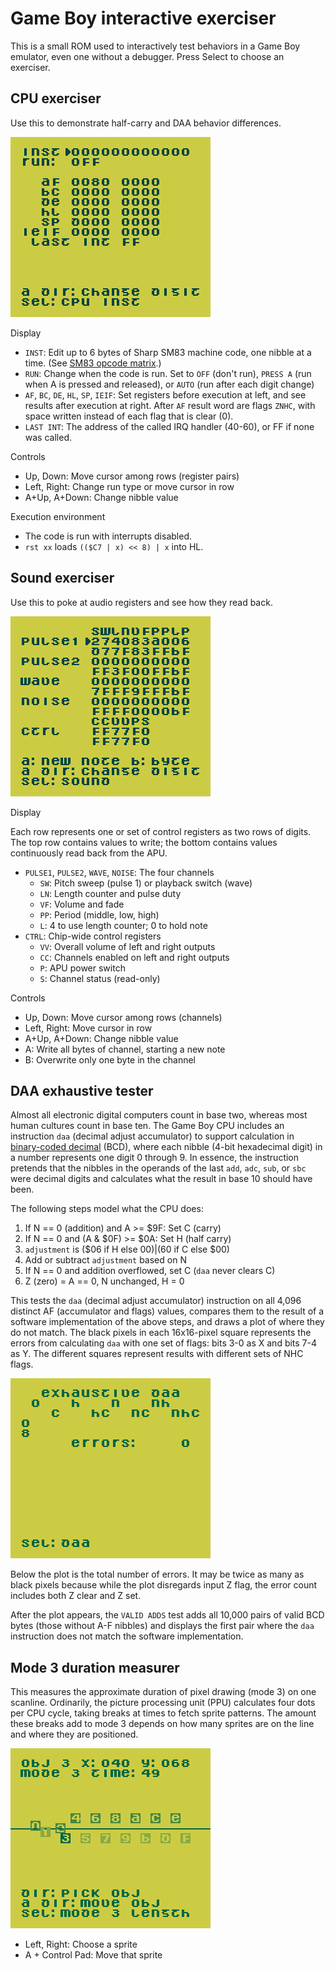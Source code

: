Game Boy interactive exerciser
==============================

This is a small ROM used to interactively test behaviors in a
Game Boy emulator, even one without a debugger.  Press Select to
choose an exerciser.

CPU exerciser
-------------
Use this to demonstrate half-carry and DAA behavior differences.

![Screenshot as described below](../../docs/gb_exerciser.png)

Display

* `INST`: Edit up to 6 bytes of Sharp SM83 machine code, one nibble
  at a time. (See [SM83 opcode matrix].)
* `RUN`: Change when the code is run.  Set to `OFF` (don't run),
  `PRESS A` (run when A is pressed and released), or `AUTO` (run
  after each digit change)
* `AF`, `BC`, `DE`, `HL`, `SP`, `IEIF`: Set registers before
  execution at left, and see results after execution at right.
  After `AF` result word are flags `ZNHC`, with space written
  instead of each flag that is clear (0).
* `LAST INT`: The address of the called IRQ handler (40-60), or
  FF if none was called.

Controls

* Up, Down: Move cursor among rows (register pairs)
* Left, Right: Change run type or move cursor in row
* A+Up, A+Down: Change nibble value

Execution environment

* The code is run with interrupts disabled.
* `rst xx` loads `(($C7 | x) << 8) | x` into HL.

[SM83 opcode matrix]: https://gbdev.io/gb-opcodes/optables/

Sound exerciser
---------------
Use this to poke at audio registers and see how they read back.

![Screenshot of audio matrix](../../docs/gb_exerciser_sound.png)

Display

Each row represents one or set of control registers as two rows of
digits.  The top row contains values to write; the bottom contains
values continuously read back from the APU.

* `PULSE1`, `PULSE2`, `WAVE`, `NOISE`: The four channels
    * `SW`: Pitch sweep (pulse 1) or playback switch (wave)
    * `LN`: Length counter and pulse duty
    * `VF`: Volume and fade
    * `PP`: Period (middle, low, high)
    * `L`: 4 to use length counter; 0 to hold note
* `CTRL`: Chip-wide control registers
    * `VV`: Overall volume of left and right outputs
    * `CC`: Channels enabled on left and right outputs
    * `P`: APU power switch
    * `S`: Channel status (read-only)

Controls

* Up, Down: Move cursor among rows (channels)
* Left, Right: Move cursor in row
* A+Up, A+Down: Change nibble value
* A: Write all bytes of channel, starting a new note
* B: Overwrite only one byte in the channel

DAA exhaustive tester
---------------------
Almost all electronic digital computers count in base two, whereas
most human cultures count in base ten.  The Game Boy CPU includes an
instruction `daa` (decimal adjust accumulator) to support calculation
in [binary-coded decimal] (BCD), where each nibble (4-bit hexadecimal
digit) in a number represents one digit 0 through 9.  In essence, the
instruction pretends that the nibbles in the operands of the last
`add`, `adc`, `sub`, or `sbc` were decimal digits and calculates
what the result in base 10 should have been.

The following steps model what the CPU does:

1. If N == 0 (addition) and A >= $9F: Set C (carry)
2. If N == 0 and (A & $0F) >= $0A: Set H (half carry)
3. `adjustment` is ($06 if H else $00) | ($60 if C else $00)
4. Add or subtract `adjustment` based on N
5. If N == 0 and addition overflowed, set C (`daa` never clears C)
6. Z (zero) = A == 0, N unchanged, H = 0

This tests the `daa` (decimal adjust accumulator) instruction on
all 4,096 distinct AF (accumulator and flags) values, compares them
to the result of a software implementation of the above steps, and
draws a plot of where they do not match.  The black pixels in each
16x16-pixel square represents the errors from calculating `daa` with
one set of flags: bits 3-0 as X and bits 7-4 as Y.  The different
squares represent results with different sets of NHC flags.

![Screenshot of DAA test](../../docs/gb_exerciser_daa.png)

Below the plot is the total number of errors.  It may be twice as
many as black pixels because while the plot disregards input Z flag,
the error count includes both Z clear and Z set.

After the plot appears, the `VALID ADDS` test adds all 10,000 pairs
of valid BCD bytes (those without A-F nibbles) and displays the
first pair where the `daa` instruction does not match the software
implementation.

[binary-coded decimal]: https://en.wikipedia.org/wiki/Binary-coded_decimal

Mode 3 duration measurer
------------------------
This measures the approximate duration of pixel drawing (mode 3)
on one scanline.  Ordinarily, the picture processing unit (PPU)
calculates four dots per CPU cycle, taking breaks at times to fetch
sprite patterns.  The amount these breaks add to mode 3 depends on
how many sprites are on the line and where they are positioned.

![Screenshot of mode 3 duration test](../../docs/gb_exerciser_mode3len.png)

* Left, Right: Choose a sprite
* A + Control Pad: Move that sprite

